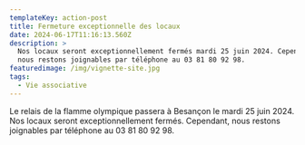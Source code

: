 ```yaml
---
templateKey: action-post
title: Fermeture exceptionnelle des locaux
date: 2024-06-17T11:16:13.560Z
description: >
  Nos locaux seront exceptionnellement fermés mardi 25 juin 2024. Cependant,
  nous restons joignables par téléphone au 03 81 80 92 98.
featuredimage: /img/vignette-site.jpg
tags:
  - Vie associative
---
```

Le relais de la flamme olympique passera à Besançon le mardi 25 juin 2024. Nos locaux seront exceptionnellement fermés. Cependant, nous restons joignables par téléphone au 03 81 80 92 98.